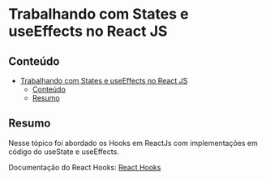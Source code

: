 # Trabalhando com States e useEffects no React JS

## Conteúdo
- [Trabalhando com States e useEffects no React JS](#trabalhando-com-states-e-useeffects-no-react-js)
  - [Conteúdo](#conteúdo)
  - [Resumo](#resumo)

## Resumo
Nesse tópico foi abordado os Hooks em ReactJs com implementações em código do useState e useEffects.

Documentação do React Hooks: [React Hooks]

[React Hooks]:<https://reactjs.org/docs/hooks-intro.html>